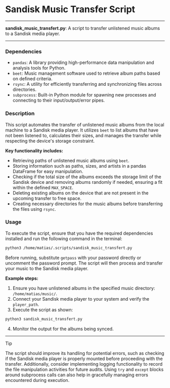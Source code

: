 # Sandisk Music Transfer Script

---

**sandisk_music_transfert.py**: A script to transfer unlistened music albums to a Sandisk media player.

---

### Dependencies

- `pandas`: A library providing high-performance data manipulation and analysis tools for Python.
- `beet`: Music management software used to retrieve album paths based on defined criteria.
- `rsync`: A utility for efficiently transferring and synchronizing files across directories.
- `subprocess`: Built-in Python module for spawning new processes and connecting to their input/output/error pipes.

### Description

This script automates the transfer of unlistened music albums from the local machine to a Sandisk media player. It utilizes `beet` to list albums that have not been listened to, calculates their sizes, and manages the transfer while respecting the device's storage constraint.

**Key functionality includes:**
- Retrieving paths of unlistened music albums using `beet`.
- Storing information such as paths, sizes, and artists in a pandas DataFrame for easy manipulation.
- Checking if the total size of the albums exceeds the storage limit of the Sandisk device and removing albums randomly if needed, ensuring a fit within the defined `MAX_SPACE`.
- Deleting existing albums on the device that are not present in the upcoming transfer to free space.
- Creating necessary directories for the music albums before transferring the files using `rsync`.

### Usage

To execute the script, ensure that you have the required dependencies installed and run the following command in the terminal:

```bash
python3 /home/matias/.scripts/sandisk_music_transfert.py
```

Before running, substitute `getpass` with your password directly or uncomment the password prompt. The script will then process and transfer your music to the Sandisk media player.

**Example steps:**
1. Ensure you have unlistened albums in the specified music directory: `/home/matias/music/`.
2. Connect your Sandisk media player to your system and verify the `player_path`.
3. Execute the script as shown:

```bash
python3 sandisk_music_transfert.py
```

4. Monitor the output for the albums being synced.

---

> [!TIP]
> The script should improve its handling for potential errors, such as checking if the Sandisk media player is properly mounted before proceeding with the transfer. Additionally, consider implementing logging functionality to record the file manipulation activities for future audits. Using `try` and `except` blocks around subprocess calls can also help in gracefully managing errors encountered during execution.